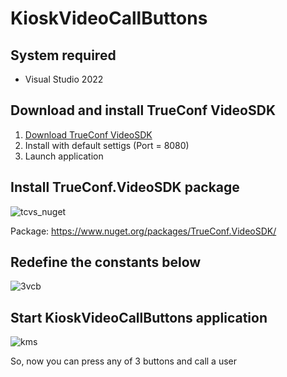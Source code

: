 # KioskVideoCallButtons

## System required

   * Visual Studio 2022

## Download and install TrueConf VideoSDK

   1. [Download TrueConf VideoSDK](https://github.com/TrueConf/pyVideoSDK/blob/main/download.md)
   1. Install with default settigs (Port = 8080)
   1. Launch application

## Install TrueConf.VideoSDK package

![tcvs_nuget](https://github.com/zoboff/KioskVideoCallButtons/assets/33928051/c4b09b14-9b84-4127-8862-c29d66bbc130)

Package: https://www.nuget.org/packages/TrueConf.VideoSDK/


## Redefine the constants below
![3vcb](https://github.com/zoboff/KioskVideoCallButtons/assets/33928051/a8a715f1-9986-48ea-adca-ae5dd40630b8)

## Start KioskVideoCallButtons application

![kms](https://github.com/zoboff/KioskVideoCallButtons/assets/33928051/2dd6d1e4-d4d5-4f15-aac9-7e6aaf340ca0)


So, now you can press any of 3 buttons and call a user

